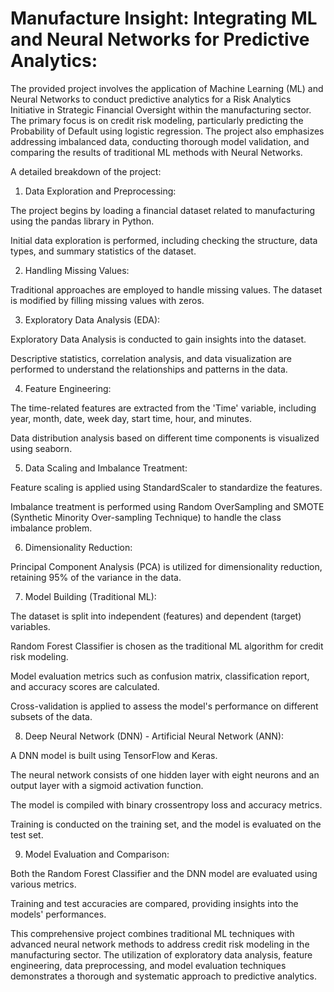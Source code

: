 # Manufacture Insight: Integrating ML and Neural Networks for Predictive Analytics:

The provided project involves the application of Machine Learning (ML) and Neural Networks to conduct predictive analytics for a Risk Analytics Initiative in Strategic Financial Oversight within the manufacturing sector. The primary focus is on credit risk modeling, particularly predicting the Probability of Default using logistic regression. The project also emphasizes addressing imbalanced data, conducting thorough model validation, and comparing the results of traditional ML methods with Neural Networks.


A detailed breakdown of the project:

1. Data Exploration and Preprocessing:

The project begins by loading a financial dataset related to manufacturing using the pandas library in Python.

Initial data exploration is performed, including checking the structure, data types, and summary statistics of the dataset.


2. Handling Missing Values:

Traditional approaches are employed to handle missing values. The dataset is modified by filling missing values with zeros.


3. Exploratory Data Analysis (EDA):

Exploratory Data Analysis is conducted to gain insights into the dataset.

Descriptive statistics, correlation analysis, and data visualization are performed to understand the relationships and patterns in the data.


4. Feature Engineering:

The time-related features are extracted from the 'Time' variable, including year, month, date, week day, start time, hour, and minutes.

Data distribution analysis based on different time components is visualized using seaborn.


5. Data Scaling and Imbalance Treatment:

Feature scaling is applied using StandardScaler to standardize the features.

Imbalance treatment is performed using Random OverSampling and SMOTE (Synthetic Minority Over-sampling Technique) to handle the class imbalance problem.


6. Dimensionality Reduction:

Principal Component Analysis (PCA) is utilized for dimensionality reduction, retaining 95% of the 
variance in the data.


7. Model Building (Traditional ML):

The dataset is split into independent (features) and dependent (target) variables.

Random Forest Classifier is chosen as the traditional ML algorithm for credit risk modeling.

Model evaluation metrics such as confusion matrix, classification report, and accuracy scores are 
calculated.

Cross-validation is applied to assess the model's performance on different subsets of the data.


8. Deep Neural Network (DNN) - Artificial Neural Network (ANN):

A DNN model is built using TensorFlow and Keras.

The neural network consists of one hidden layer with eight neurons and an output layer with a sigmoid activation function.

The model is compiled with binary crossentropy loss and accuracy metrics.

Training is conducted on the training set, and the model is evaluated on the test set.


9. Model Evaluation and Comparison:

Both the Random Forest Classifier and the DNN model are evaluated using various metrics.

Training and test accuracies are compared, providing insights into the models' performances.


This comprehensive project combines traditional ML techniques with advanced neural network methods to address credit risk modeling in the manufacturing sector. The utilization of exploratory data analysis, feature engineering, data preprocessing, and model evaluation techniques demonstrates a thorough and systematic approach to predictive analytics.
